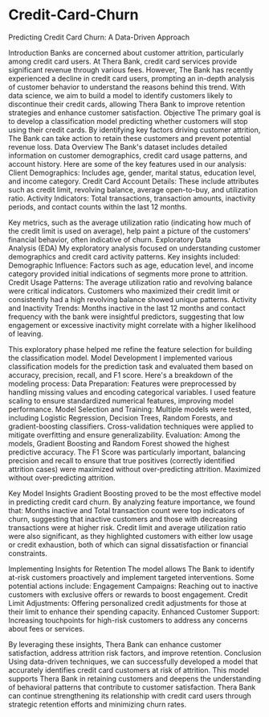 # Credit-Card-Churn
Predicting Credit Card Churn: A Data-Driven Approach 

Introduction
Banks are concerned about customer attrition, particularly among credit card users. At Thera Bank, credit card services provide significant revenue through various fees. However, The Bank has recently experienced a decline in credit card users, prompting an in-depth analysis of customer behavior to understand the reasons behind this trend. With data science, we aim to build a model to identify customers likely to discontinue their credit cards, allowing Thera Bank to improve retention strategies and enhance customer satisfaction.
Objective
The primary goal is to develop a classification model predicting whether customers will stop using their credit cards. By identifying key factors driving customer attrition, The Bank can take action to retain these customers and prevent potential revenue loss.
Data Overview
The  Bank's dataset includes detailed information on customer demographics, credit card usage patterns, and account history. Here are some of the key features used in our analysis:
Client Demographics: Includes age, gender, marital status, education level, and income category.
Credit Card Account Details: These include attributes such as credit limit, revolving balance, average open-to-buy, and utilization ratio.
Activity Indicators: Total transactions, transaction amounts, inactivity periods, and contact counts within the last 12 months.

Key metrics, such as the average utilization ratio (indicating how much of the credit limit is used on average), help paint a picture of the customers' financial behavior, often indicative of churn.
Exploratory Data Analysis (EDA)
My exploratory analysis focused on understanding customer demographics and credit card activity patterns. Key insights included:
Demographic Influence: Factors such as age, education level, and income category provided initial indications of segments more prone to attrition.
Credit Usage Patterns: The average utilization ratio and revolving balance were critical indicators. Customers who maximized their credit limit or consistently had a high revolving balance showed unique patterns.
Activity and Inactivity Trends: Months inactive in the last 12 months and contact frequency with the bank were insightful predictors, suggesting that low engagement or excessive inactivity might correlate with a higher likelihood of leaving.

This exploratory phase helped me refine the  feature selection for building the classification model.
Model Development
I  implemented various classification models for the prediction task and evaluated them based on accuracy, precision, recall, and F1 score. Here's a breakdown of the modeling process:
Data Preparation:
Features were preprocessed by handling missing values and encoding categorical variables.
I used feature scaling to ensure standardized numerical features, improving model performance.
Model Selection and Training:
Multiple models were tested, including Logistic Regression, Decision Trees, Random Forests, and gradient-boosting classifiers.
Cross-validation techniques were applied to mitigate overfitting and ensure generalizability.
Evaluation:
Among the models, Gradient Boosting and Random Forest showed the highest predictive accuracy.
The F1 Score was particularly important, balancing precision and recall to ensure that true positives (correctly identified attrition cases) were maximized without over-predicting attrition.
Maximized without over-predicting attrition.

Key Model Insights
Gradient Boosting proved to be the most effective model in predicting credit card churn. By analyzing feature importance, we found that:
Months inactive and Total transaction count were top indicators of churn, suggesting that inactive customers and those with decreasing transactions were at higher risk.
Credit limit and average utilization ratio were also significant, as they highlighted customers with either low usage or credit exhaustion, both of which can signal dissatisfaction or financial constraints.

Implementing Insights for Retention
The model allows The Bank to identify at-risk customers proactively and implement targeted interventions. Some potential actions include:
Engagement Campaigns: Reaching out to inactive customers with exclusive offers or rewards to boost engagement.
Credit Limit Adjustments: Offering personalized credit adjustments for those at their limit to enhance their spending capacity.
Enhanced Customer Support: Increasing touchpoints for high-risk customers to address any concerns about fees or services.

By leveraging these insights, Thera Bank can enhance customer satisfaction, address attrition risk factors, and improve retention.
Conclusion
Using data-driven techniques, we can successfully developed a model that accurately identifies credit card customers at risk of attrition. This model supports Thera Bank in retaining customers and deepens the understanding of behavioral patterns that contribute to customer satisfaction. Thera Bank can continue strengthening its relationship with credit card users through strategic retention efforts and minimizing churn rates.

